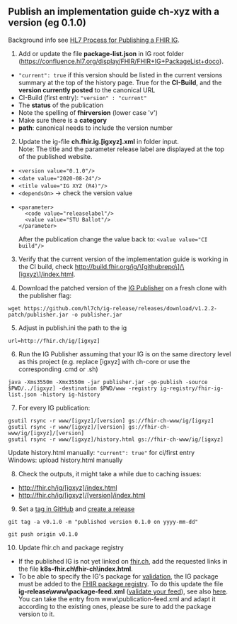 ## Publish an implementation guide ch-xyz with a version (eg 0.1.0)

Background info see [HL7 Process for Publishing a FHIR IG](https://confluence.hl7.org/display/FHIR/HL7+Process+for+Publishing+a+FHIR+IG).


1. Add or update the file **package-list.json** in IG root folder (https://confluence.hl7.org/display/FHIR/FHIR+IG+PackageList+doco).
* `"current": true` if this version should be listed in the current versions summary at the top of the history page. True for the **CI-Build**, and the **version currently posted** to the canonical URL
* CI-Build (first entry): `"version" : "current"`
* The **status** of the publication
* Note the spelling of **fhirversion** (lower case 'v')
* Make sure there is a **category**
* **path**: canonical needs to include the version number

2. Update the ig-file **ch.fhir.ig.[igxyz].xml** in folder input.   
Note: The title and the parameter release label are displayed at the top of the published website.
* `<version value="0.1.0"/>`
* `<date value="2020-08-24"/>`
* `<title value="IG XYZ (R4)"/>`
* `<dependsOn>` -> check the version value
*  ```
   <parameter>
     <code value="releaselabel"/>
     <value value="STU Ballot"/>
   </parameter>
   ```
   After the publication change the value back to: `<value value="CI build"/>`

3. Verify that the current version of the implementation guide is working in the CI build, check http://build.fhir.org/ig/\[githubrepo\]/\[igxyz\]/index.html.

4. Download the patched version of the [IG Publisher](https://github.com/HL7/fhir-ig-publisher/releases) on a fresh clone with the publisher flag:
```
wget https://github.com/hl7ch/ig-release/releases/download/v1.2.2-patch/publisher.jar -o publisher.jar
```

5. Adjust in publish.ini the path to the ig

```
url=http://fhir.ch/ig/[igxyz]
```

6. Run the IG Publisher assuming that your IG is on the same directory level as this project (e.g. replace [igxyz] with ch-core or use the corresponding .cmd or .sh)
```
java -Xms3550m -Xmx3550m -jar publisher.jar -go-publish -source $PWD/../[igxyz] -destination $PWD/www -registry ig-registry/fhir-ig-list.json -history ig-history
```

7.  For every IG publication:
```
gsutil rsync -r www/[igxyz]/[version] gs://fhir-ch-www/ig/[igxyz]
gsutil rsync -r www/[igxyz]/[version] gs://fhir-ch-www/ig/[igxyz]/[version]
gsutil rsync -r www/[igxyz]/history.html gs://fhir-ch-www/ig/[igxyz]
```
Update history.html manually: `"current": true"` for ci/first entry   
Windows: upload history.html manually

8. Check the outputs, it might take a while due to caching issues:
* http://fhir.ch/ig/[igxyz]/index.html
* http://fhir.ch/ig/[igxyz]/[version]/index.html

9. Set a [tag in GitHub](https://git-scm.com/book/en/v2/Git-Basics-Tagging) and [create a release](https://docs.github.com/en/repositories/releasing-projects-on-github/managing-releases-in-a-repository#creating-a-release)
```
git tag -a v0.1.0 -m "published version 0.1.0 on yyyy-mm-dd"
```
```
git push origin v0.1.0
```

10. Update fhir.ch and package registry
* If the published IG is not yet linked on [fhir.ch](http://fhir.ch/), add the requested links in the file **k8s-fhir.ch\fhir-ch\index.html**.
* To be able to specify the IG's package for [validation](https://confluence.hl7.org/display/FHIR/Using+the+FHIR+Validator#UsingtheFHIRValidator-Validatingagainstanimplementationguide), the IG package must be added to the [FHIR package registry](https://registry.fhir.org/). To do this update the file **ig-release\www\package-feed.xml** ([validate your feed](https://validator.w3.org/feed/)), see also [here](https://registry.fhir.org/submit). You can take the entry from www\publication-feed.xml and adapt it according to the existing ones, please be sure to add the package version to it.
